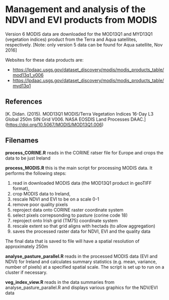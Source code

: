 # Management and analysis of the NDVI and EVI products from MODIS

Version 6 MODIS data are downloaded for the MOD13Q1 and MYD13Q1 (vegetation indices) product from the Terra and Aqua satellites, respectively. [Note: only version 5 data can be found for Aqua satellite, Nov 2016]

Websites for these data products are:
+ https://lpdaac.usgs.gov/dataset_discovery/modis/modis_products_table/mod13q1_v006
+ https://lpdaac.usgs.gov/dataset_discovery/modis/modis_products_table/myd13q1

## References
[K. Didan. (2015). MOD13Q1 MODIS/Terra Vegetation Indices 16-Day L3 Global 250m SIN Grid V006. NASA EOSDIS Land Processes DAAC.] (https://doi.org/10.5067/MODIS/MOD13Q1.006)

## Filenames

**process_CORINE.R** reads in the CORINE ratser file for Europe and crops the data to be just Ireland

**process_MODIS.R** this is the main script for processing MODIS data. It performs the following steps:

1. read in downloaded MODIS data (the MOD13Q1 product in geoTIFF format), 
2. crop MODIS data to Ireland, 
3. rescale NDVI and EVI to be on a scale 0-1
4. remove poor quality pixels
5. reproject data onto CORINE raster coordinate system
6. select pixels correpsonding to pasture (corine code 18)
7. reproject onto Irish grid (TM75) coordinate system
8. rescale extent so that grid aligns with hectads (to allow aggregation)
9. saves the processed raster data for NDVI, EVI and the quality data

The final data that is saved to file will have a spatial resolution of approximately 250m

**analyse_pasture_parallel.R** reads in the processed MODIS data (EVI and NDVI) for Ireland and calculates summary statistics (e.g. mean, variance, number of pixels) at a specified spatial scale. The script is set up to run on a cluster if necessary.

**veg_index_view.R** reads in the data summaries from analyse_pasture_parallel.R and displays various graphics for the NDV/EVI data
